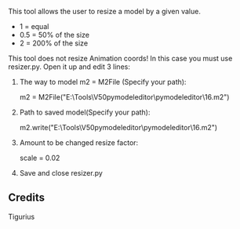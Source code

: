 This tool allows the user to resize a model by a given value. 

* 1 = equal 
* 0.5 = 50% of the size 
* 2 = 200% of the size 

This tool does not resize Animation coords! In this case you must use resizer.py. Open it up and edit 3 lines:

1. The way to model m2 = M2File (Specify your path):

    m2 = M2File("E:\\Tools\\V50pymodeleditor\\pymodeleditor\\16.m2")

2. Path to saved model(Specify your path):

	m2.write("E:\\Tools\\V50pymodeleditor\\pymodeleditor\\16.m2")

3. Amount to be changed resize factor:

	scale = 0.02

4. Save and close resizer.py

## Credits
Tigurius